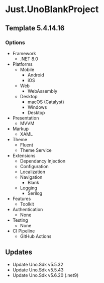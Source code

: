 # Just.UnoBlankProject

## Template 5.4.14.16

### Options

- Framework
  - .NET 8.0
- Platforms
  - Mobile
    - Android
    - iOS
  - Web
    - WebAssembly
  - Desktop
    - macOS (Catalyst)
    - Windows
    - Desktop
- Presentation
  - MVVM
- Markup
  - XAML
- Theme
  - Fluent
  - Theme Service
- Extensions
  - Dependancy Injection
  - Configuration
  - Localization
  - Navigation
    - Blank
  - Logging
    - Serilog
- Features
  - Toolkit
- Authentication
  - None
- Testing
  - None
- CI Pipeline
  - GitHub Actions

## Updates

- Update Uno.Sdk v5.5.32
- Update Uno.Sdk v5.5.43
- Update Uno.Sdk v5.6.20 (.net9)
